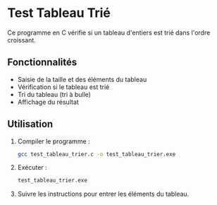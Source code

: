 # Test Tableau Trié

Ce programme en C vérifie si un tableau d'entiers est trié dans l'ordre croissant.

## Fonctionnalités

- Saisie de la taille et des éléments du tableau
- Vérification si le tableau est trié
- Tri du tableau (tri à bulle)
- Affichage du résultat

## Utilisation

1. Compiler le programme :
   ```sh
   gcc test_tableau_trier.c -o test_tableau_trier.exe
   ```
2. Exécuter :
   ```sh
   test_tableau_trier.exe
   ```
3. Suivre les instructions pour entrer les éléments du tableau.
